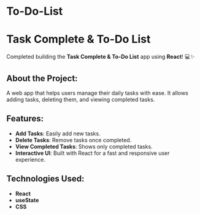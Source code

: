 # To-Do-List
# Task Complete & To-Do List
Completed building the **Task Complete & To-Do List** app using **React**! 💻✨

## About the Project:
A web app that helps users manage their daily tasks with ease. It allows adding tasks, deleting them, and viewing completed tasks.

## Features:
- **Add Tasks**: Easily add new tasks.
- **Delete Tasks**: Remove tasks once completed.
- **View Completed Tasks**: Shows only completed tasks.
- **Interactive UI**: Built with React for a fast and responsive user experience.

## Technologies Used:
- **React**
- **useState**
- **CSS**
